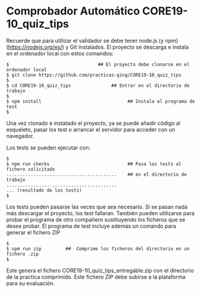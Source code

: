# Comprobador Automático CORE19-10_quiz_tips

Recuerde que para utilizar el validador se debe tener node.js (y npm) (https://nodejs.org/es/) y Git
instalados. El proyecto se descarga e instala en el ordenador local con estos comandos:

```
$                                 ## El proyecto debe clonarse en el ordenador local 
$ git clone https://github.com/practicas-ging/CORE19-10_quiz_tips
$
$ cd CORE19-10_quiz_tips               ## Entrar en el directorio de trabajo
$
$ npm install                                ## Instala el programa de test
$
```

Una vez clonado e instalado el proyecto, ya se puede añadir código al esqueleto, pasar los test o
arrancar el servidor para acceder con un navegador.                

Los tests se pueden ejecutar con:

```
$
$ npm run checks                             ## Pasa los tests al fichero solicitado
.........................................    ## en el directorio de trabajo
.........................................
... (resultado de los tests)
$ 
```

Los tests pueden pasarse las veces que sea necesario. Si se pasan nada más descargar el proyecto, los test fallaran. 
También pueden utilizarse para probar el programa de otro compañero sustituyendo los ficheros que se desee probar.
El programa de test incluye además un comando para generar el fichero ZIP

```
$
$ npm run zip         ##  Comprime los ficheros del directorio en un fichero .zip
$ 
```

Este genera el fichero CORE19-10_quiz_tips_entregable.zip con el directorio de la
practica comprimido. Este fichero ZIP debe subirse a la plataforma para su evaluación.